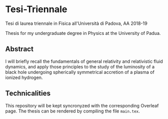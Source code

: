 # Tesi-Triennale
Tesi di laurea triennale in Fisica all'Università di Padova, AA 2018-19

Thesis for my undergraduate degree in Physics at the University of Padua.

## Abstract

I will briefly recall the fundamentals of general relativity and relativistic fluid dynamics,
and apply those principles to the study of the luminosity of a black hole
undergoing spherically symmetrical accretion of a plasma of ionized hydrogen.

## Technicalities

This repository will be kept syncronyzed with the corresponding Overleaf page.
The thesis can be rendered by compiling the file `main.tex`.
